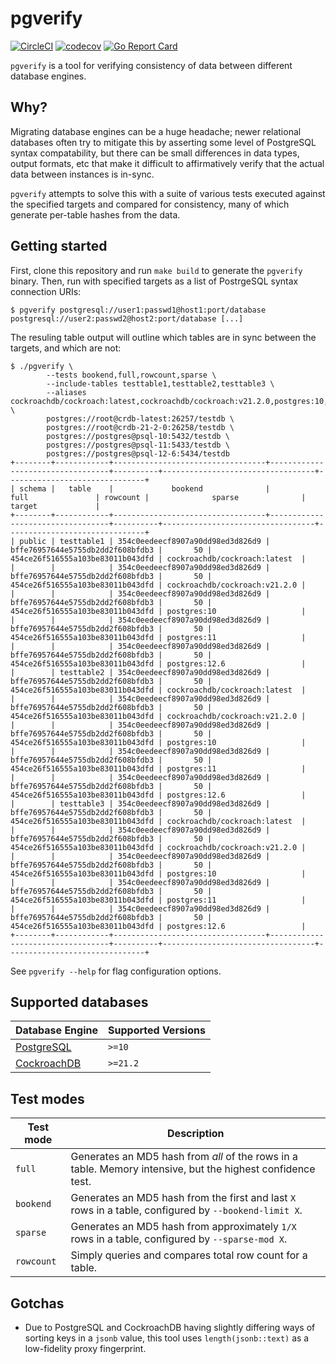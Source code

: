 # pgverify

[![CircleCI](https://dl.circleci.com/status-badge/img/gh/cjfinnell/pgverify/tree/main.svg?style=svg)](https://dl.circleci.com/status-badge/redirect/gh/cjfinnell/pgverify/tree/main)
[![codecov](https://codecov.io/gh/udacity/pgverify/branch/main/graph/badge.svg?token=LsTntCpkUr)](https://codecov.io/gh/udacity/pgverify)
[![Go Report Card](https://goreportcard.com/badge/github.com/cjfinnell/pgverify)](https://goreportcard.com/report/github.com/cjfinnell/pgverify)

`pgverify` is a tool for verifying consistency of data between different database engines.

## Why?

Migrating database engines can be a huge headache; newer relational databases often try to mitigate this by asserting some level of PostgreSQL syntax compatability, but there can be small differences in data types, output formats, etc that make it difficult to affirmatively verify that the actual data between instances is in-sync.

`pgverify` attempts to solve this with a suite of various tests executed against the specified targets and compared for consistency, many of which generate per-table hashes from the data.

## Getting started

First, clone this repository and run `make build` to generate the `pgverify` binary. Then, run with specified targets as a list of PostrgeSQL syntax connection URIs:

```
$ pgverify postgresql://user1:passwd1@host1:port/database postgresql://user2:passwd2@host2:port/database [...]
```

The resuling table output will outline which tables are in sync between the targets, and which are not:

```
$ ./pgverify \
		--tests bookend,full,rowcount,sparse \
		--include-tables testtable1,testtable2,testtable3 \
		--aliases cockroachdb/cockroach:latest,cockroachdb/cockroach:v21.2.0,postgres:10,postgres:11,postgres:12.6 \
		postgres://root@crdb-latest:26257/testdb \
		postgres://root@crdb-21-2-0:26258/testdb \
		postgres://postgres@psql-10:5432/testdb \
		postgres://postgres@psql-11:5433/testdb \
		postgres://postgres@psql-12-6:5434/testdb
+--------+------------+----------------------------------+----------------------------------+----------+----------------------------------+-------------------------------+
| schema |   table    |             bookend              |               full               | rowcount |              sparse              |            target             |
+--------+------------+----------------------------------+----------------------------------+----------+----------------------------------+-------------------------------+
| public | testtable1 | 354c0eedeecf8907a90dd98ed3d826d9 | bffe76957644e5755db2dd2f608bfdb3 |       50 | 454ce26f516555a103be83011b043dfd | cockroachdb/cockroach:latest  |
|        |            | 354c0eedeecf8907a90dd98ed3d826d9 | bffe76957644e5755db2dd2f608bfdb3 |       50 | 454ce26f516555a103be83011b043dfd | cockroachdb/cockroach:v21.2.0 |
|        |            | 354c0eedeecf8907a90dd98ed3d826d9 | bffe76957644e5755db2dd2f608bfdb3 |       50 | 454ce26f516555a103be83011b043dfd | postgres:10                   |
|        |            | 354c0eedeecf8907a90dd98ed3d826d9 | bffe76957644e5755db2dd2f608bfdb3 |       50 | 454ce26f516555a103be83011b043dfd | postgres:11                   |
|        |            | 354c0eedeecf8907a90dd98ed3d826d9 | bffe76957644e5755db2dd2f608bfdb3 |       50 | 454ce26f516555a103be83011b043dfd | postgres:12.6                 |
|        | testtable2 | 354c0eedeecf8907a90dd98ed3d826d9 | bffe76957644e5755db2dd2f608bfdb3 |       50 | 454ce26f516555a103be83011b043dfd | cockroachdb/cockroach:latest  |
|        |            | 354c0eedeecf8907a90dd98ed3d826d9 | bffe76957644e5755db2dd2f608bfdb3 |       50 | 454ce26f516555a103be83011b043dfd | cockroachdb/cockroach:v21.2.0 |
|        |            | 354c0eedeecf8907a90dd98ed3d826d9 | bffe76957644e5755db2dd2f608bfdb3 |       50 | 454ce26f516555a103be83011b043dfd | postgres:10                   |
|        |            | 354c0eedeecf8907a90dd98ed3d826d9 | bffe76957644e5755db2dd2f608bfdb3 |       50 | 454ce26f516555a103be83011b043dfd | postgres:11                   |
|        |            | 354c0eedeecf8907a90dd98ed3d826d9 | bffe76957644e5755db2dd2f608bfdb3 |       50 | 454ce26f516555a103be83011b043dfd | postgres:12.6                 |
|        | testtable3 | 354c0eedeecf8907a90dd98ed3d826d9 | bffe76957644e5755db2dd2f608bfdb3 |       50 | 454ce26f516555a103be83011b043dfd | cockroachdb/cockroach:latest  |
|        |            | 354c0eedeecf8907a90dd98ed3d826d9 | bffe76957644e5755db2dd2f608bfdb3 |       50 | 454ce26f516555a103be83011b043dfd | cockroachdb/cockroach:v21.2.0 |
|        |            | 354c0eedeecf8907a90dd98ed3d826d9 | bffe76957644e5755db2dd2f608bfdb3 |       50 | 454ce26f516555a103be83011b043dfd | postgres:10                   |
|        |            | 354c0eedeecf8907a90dd98ed3d826d9 | bffe76957644e5755db2dd2f608bfdb3 |       50 | 454ce26f516555a103be83011b043dfd | postgres:11                   |
|        |            | 354c0eedeecf8907a90dd98ed3d826d9 | bffe76957644e5755db2dd2f608bfdb3 |       50 | 454ce26f516555a103be83011b043dfd | postgres:12.6                 |
+--------+------------+----------------------------------+----------------------------------+----------+----------------------------------+-------------------------------+
```

See `pgverify --help` for flag configuration options.

## Supported databases

| Database Engine     | Supported Versions |
| ------------------- | ------------------ |
| [PostgreSQL][psql]  | `>=10`             |
| [CockroachDB][crdb] | `>=21.2`           |

## Test modes

| Test mode  | Description                                                                                                 |
| ---------- | ----------------------------------------------------------------------------------------------------------- |
| `full`     | Generates an MD5 hash from *all* of the rows in a table. Memory intensive, but the highest confidence test. |
| `bookend`  | Generates an MD5 hash from the first and last `X` rows in a table, configured by `--bookend-limit X`.       |
| `sparse`   | Generates an MD5 hash from approximately `1/X` rows in a table, configured by `--sparse-mod X`.             |
| `rowcount` | Simply queries and compares total row count for a table.                                                    |

## Gotchas

* Due to PostgreSQL and CockroachDB having slightly differing ways of sorting keys in a `jsonb` value, this tool uses `length(jsonb::text)` as a low-fidelity proxy fingerprint.

<!-- Links -->
[crdb]: https://www.cockroachlabs.com/
[psql]: https://www.postgresql.org/
